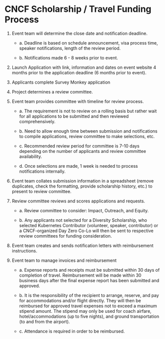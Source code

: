 # CNCF Scholarship / Travel Funding Process

1. Event team will determine the close date and notification deadline.

    - a. Deadline is based on schedule announcement, visa process time, speaker notifications, length of the review period.

    - b. Notifications made 6 - 8 weeks prior to event.

2. Launch Application with link, information and dates on event website 4 months prior to the application deadline (6 months prior to event).

3. Applicants complete Survey Monkey application

4. Project determines a review committee.

5. Event team provides committee with timeline for review process.

    - a. The requirement is not to review on a rolling basis but rather wait for all applications to be submitted and then reviewed comprehensively.

    - b. Need to allow enough time between submission and notifications to compile applications, review committee to make selections, etc.

    - c. Recommended review period for committee is 7-10 days depending on the number of applicants and review committee availability.

    - d. Once selections are made, 1 week is needed to process notifications internally.

6. Event team collates submission information in a spreadsheet (remove duplicates, check the formatting, provide scholarship history, etc.) to present to review committee.

7. Review committee reviews and scores applications and requests.

    - a. Review committee to consider: Impact, Outreach, and Equity.

    - b. Any applicants not selected for a Diversity Scholarship, who selected Kubernetes Contributor (volunteer, speaker, contributor) or a CNCF-organized Day Zero Co-Lo will then be sent to respective review committees for funding consideration.

8. Event team creates and sends notification letters with reimbursement instructions.

9. Event team to manage invoices and reimbursement

    - a. Expense reports and receipts must be submitted within 30 days of completion of travel. Reimbursement will be made within 30 business days after the final expense report has been submitted and approved.

    - b. It is the responsibility of the recipient to arrange, reserve, and pay for accommodations and/or flight directly. They will then be reimbursed for approved travel expenses not to exceed a maximum stipend amount. The stipend may only be used for coach airfare, hotel/accommodations (up to five nights), and ground transportation (to and from the airport).

    - c. Attendance is required in order to be reimbursed.
